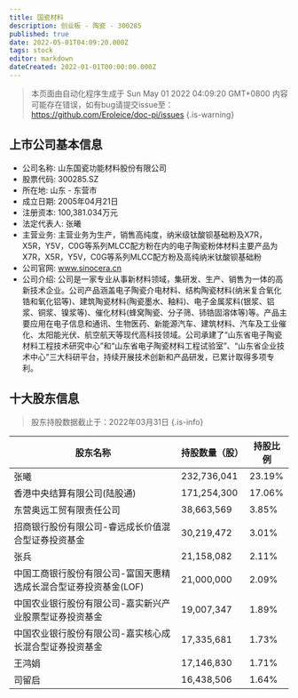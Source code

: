 ```yaml
---
title: 国瓷材料
description: 创业板 - 陶瓷 - 300285
published: true
date: 2022-05-01T04:09:20.000Z
tags: stock
editor: markdown
dateCreated: 2022-01-01T00:00:00.000Z
---
```


> 本页面由自动化程序生成于 Sun May 01 2022 04:09:20 GMT+0800
> 内容可能存在错误，如有bug请提交issue至：https://github.com/Eroleice/doc-pi/issues
{.is-warning}

## 上市公司基本信息
- 公司名称: 山东国瓷功能材料股份有限公司
- 股票代码: 300285.SZ
- 所在地: 山东 - 东营市
- 成立日期: 2005年04月21日
- 注册资本: 100,381.034万元
- 法定代表人: 张曦
- 主营业务: 主营业务为生产，销售高纯度，纳米级钛酸钡基础粉及X7R，X5R，Y5V，C0G等系列MLCC配方粉在内的电子陶瓷粉体材料主要产品为X7R，X5R，Y5V，C0G等系列MLCC配方粉及高纯纳米钛酸钡基础粉
- 公司官网: www.sinocera.cn
- 公司介绍: 公司是一家专业从事新材料领域，集研发、生产、销售为一体的高新技术企业。公司产品涵盖电子陶瓷介电材料、结构陶瓷材料(纳米复合氧化锆和氧化铝等)、建筑陶瓷材料(陶瓷墨水、釉料)、电子金属浆料(银浆、铝浆、铜浆、镍浆等)、催化材料(蜂窝陶瓷、分子筛、铈锆固溶体等)等。产品主要应用在电子信息和通讯、生物医药、新能源汽车、建筑材料、汽车及工业催化、太阳能光伏、航空航天等现代高科技领域。公司承建了“山东省电子陶瓷材料工程技术研究中心”和“山东省电子陶瓷材料工程试验室”、“山东省企业技术中心”三大科研平台，持续开展技术创新和产品研发，已累计取得多项专利。


## 十大股东信息
> 股东持股数据截止于：2022年03月31日
{.is-info}

| 股东名称 | 持股数量（股） | 持股比例 |
| --- | --- | --- |
| 张曦 | 232,736,041 | 23.19% |
| 香港中央结算有限公司(陆股通) | 171,254,300 | 17.06% |
| 东营奥远工贸有限责任公司 | 38,663,569 | 3.85% |
| 招商银行股份有限公司-睿远成长价值混合型证券投资基金 | 30,219,472 | 3.01% |
| 张兵 | 21,158,082 | 2.11% |
| 中国工商银行股份有限公司-富国天惠精选成长混合型证券投资基金(LOF) | 21,000,000 | 2.09% |
| 中国农业银行股份有限公司-嘉实新兴产业股票型证券投资基金 | 19,007,347 | 1.89% |
| 中国农业银行股份有限公司-嘉实核心成长混合型证券投资基金 | 17,335,681 | 1.73% |
| 王鸿娟 | 17,146,830 | 1.71% |
| 司留启 | 16,438,506 | 1.64% |




